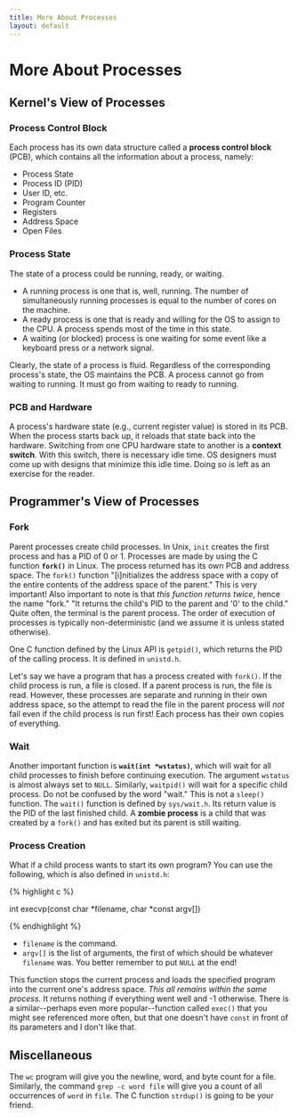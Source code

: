 ```yaml
---
title: More About Processes
layout: default
---
```


# More About Processes

## Kernel's View of Processes

### Process Control Block

Each process has its own data structure called a **process control block** (PCB), which contains all the information about a process, namely:

- Process State
- Process ID (PID)
- User ID, etc.
- Program Counter
- Registers
- Address Space
- Open Files

### Process State

The state of a process could be running, ready, or waiting.

- A running process is one that is, well, running. The number of simultaneously running processes is equal to the number of cores on the machine.
- A ready process is one that is ready and willing for the OS to assign to the CPU. A process spends most of the time in this state.
- A waiting (or blocked) process is one waiting for some event like a keyboard press or a network signal.

Clearly, the state of a process is fluid. Regardless of the corresponding process's state, the OS maintains the PCB. A process cannot go from waiting to running. It must go from waiting to ready to running.

### PCB and Hardware

A process's hardware state (e.g., current register value) is stored in its PCB. When the process starts back up, it reloads that state back into the hardware. Switching from one CPU hardware state to another is a **context switch**. With this switch, there is necessary idle time. OS designers must come up with designs that minimize this idle time. Doing so is left as an exercise for the reader.

## Programmer's View of Processes

### Fork

Parent processes create child processes. In Unix, `init` creates the first process and has a PID of 0 or 1. Processes are made by using the C function **`fork()`** in Linux. The process returned has its own PCB and address space. The `fork()` function "[i]nitializes the address space with a copy of the entire contents of the address space of the parent." This is very important! Also important to note is that *this function returns twice*, hence the name "fork." "It returns the child's PID to the parent and '0' to the child." Quite often, the terminal is the parent process. The order of execution of processes is typically non-deterministic (and we assume it is unless stated otherwise).

One C function defined by the Linux API is `getpid()`, which returns the PID of the calling process. It is defined in `unistd.h`.

Let's say we have a program that has a process created with `fork()`. If the child process is run, a file is closed. If a parent process is run, the file is read. However, these processes are separate and running in their own address space, so the attempt to read the file in the parent process will *not* fail even if the child process is run first! Each process has their own copies of everything.

### Wait

Another important function is **`wait(int *wstatus)`**, which will wait for all child processes to finish before continuing execution. The argument `wstatus` is almost always set to `NULL`. Similarly, `waitpid()` will wait for a specific child process. Do not be confused by the word "wait." This is not a `sleep()` function. The `wait()` function is defined by `sys/wait.h`. Its return value is the PID of the last finished child. A **zombie process** is a child that was created by a `fork()` and has exited but its parent is still waiting.

### Process Creation

What if a child process wants to start its own program? You can use the following, which is also defined in `unistd.h`:

{% highlight c %}

int execvp(const char *filename, char *const argv[])

{% endhighlight %}

- `filename` is the command.
- `argv[]` is the list of arguments, the first of which should be whatever `filename` was. You better remember to put `NULL` at the end!

This function stops the current process and loads the specified program into the current one's address space. *This all remains within the same process.* It returns nothing if everything went well and -1 otherwise. There is a similar--perhaps even more popular--function called `exec()` that you might see referenced more often, but that one doesn't have `const` in front of its parameters and I don't like that.

## Miscellaneous

The `wc` program will give you the newline, word, and byte count for a file. Similarly, the command `grep -c word file` will give you a count of all occurrences of `word` in `file`. The C function `strdup()` is going to be your friend.
